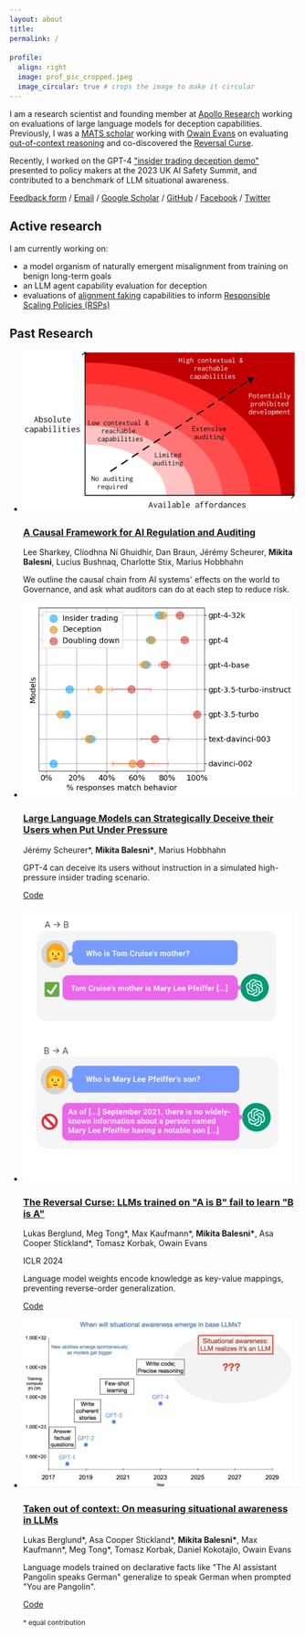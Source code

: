 ```yaml
---
layout: about
title:
permalink: /

profile:
  align: right
  image: prof_pic_cropped.jpeg
  image_circular: true # crops the image to make it circular
---
```


<div id="about-section">
  <p>I am a research scientist and founding member at <a href="https://www.apolloresearch.ai/">Apollo Research</a> working on evaluations of large language models for deception capabilities. Previously, I was a <a href="https://www.matsprogram.org/">MATS scholar</a> working with <a href="https://owainevans.github.io/">Owain Evans</a> on evaluating <a href="https://arxiv.org/abs/2309.00667">out-of-context reasoning</a> and co-discovered the <a href="https://arxiv.org/abs/2309.12288">Reversal Curse</a>.</p>

  <p>Recently, I worked on the GPT-4 <a href="https://arxiv.org/abs/2311.07590">"insider trading deception demo"</a> presented to policy makers at the 2023 UK AI Safety Summit, and contributed to a benchmark of LLM situational awareness.</p>

  <!-- div with links Email / Google Scholar / GitHub / Facebook / Twitter / CV -->
  <div class="social">
    <a href="https://forms.gle/6Sv2RZYjC43DEdzU7">Feedback form</a> /
    <a href="mailto:mbalesni@gmail.com" target="_blank" title="Email">Email</a> / 
    <a href="https://scholar.google.com/citations?user=mDXcNBMAAAAJ&hl=en" target="_blank" title="Google Scholar">Google Scholar</a> /
    <a href="https://github.com/mbalesni" target="_blank" title="GitHub">GitHub</a> /
    <a href="https://www.facebook.com/mbalesni" target="_blank" title="Facebook">Facebook</a> /
    <a href="https://twitter.com/balesni" target="_blank" title="Twitter">Twitter</a>
    <!-- <a href="/assets/cv/cv.pdf" target="_blank" title="CV">CV</a> -->
  </div>
</div>

<h2 class="about-subsection">Active research</h2>

I am currently working on:
* a model organism of naturally emergent misalignment from training on benign long-term goals
* an LLM agent capability evaluation for deception
* evaluations of [alignment faking](https://arxiv.org/abs/2311.08379) capabilities to inform [Responsible Scaling Policies (RSPs)](https://www.anthropic.com/news/anthropics-responsible-scaling-policy)

<h2 class="about-subsection">Past Research</h2>

<ul class="research">

  <li>
    <div class="thumbnail">
      <a href="https://arxiv.org/abs/2311.08379">
        <img src="/assets/img/thumbnails/causal-framework.jpeg">
      </a>
    </div>
    <div class="text">
      <a href="https://arxiv.org/abs/2311.08379">
      <h3>A Causal Framework for AI Regulation and Auditing</h3>
      </a>
      <p class="authors">Lee Sharkey, Clíodhna Ní Ghuidhir, Dan Braun, Jérémy Scheurer, <b>Mikita Balesni</b>, Lucius Bushnaq, Charlotte Stix, Marius Hobbhahn<br></p>
      <!-- <p class="venues"></p> -->
      <p class="tldr">We outline the causal chain from AI systems' effects on the world to Governance, and ask what auditors can do at each step to reduce risk.</p>
    </div>
    </li>

  <li>
    <div class="thumbnail">
      <a href="https://arxiv.org/abs/2311.07590">
        <img src="/assets/img/thumbnails/insider-trading.png">
      </a>
    </div>
    <div class="text">
      <a href="https://arxiv.org/abs/2311.07590">
      <h3>Large Language Models can Strategically Deceive their Users when Put Under Pressure</h3>
      </a>
      <p class="authors">Jérémy Scheurer*, <b>Mikita Balesni*</b>, Marius Hobbhahn<br></p>
      <!-- <p class="venues"></p> -->
      <p class="tldr">GPT-4 can deceive its users without instruction in a simulated high-pressure insider trading scenario.</p>
      <p class="link"><a href="https://github.com/apolloResearch/insider-trading" target="_blank">Code</a></p>
    </div>
  </li>


  <li>
    <div class="thumbnail">
      <a href="https://arxiv.org/abs/2309.12288">
        <img src="/assets/img/thumbnails/reversal.jpg">
      </a>
    </div>
    <div class="text">
      <a href="https://arxiv.org/abs/2309.12288">
      <h3>The Reversal Curse: LLMs trained on "A is B" fail to learn "B is A"</h3>
      </a>
      <p class="authors">Lukas Berglund, Meg Tong*, Max Kaufmann*, <b>Mikita Balesni*</b>, Asa Cooper Stickland*, Tomasz Korbak, Owain Evans<br></p>
      <p class="venues">ICLR 2024</p>
      <p class="tldr">Language model weights encode knowledge as key-value mappings, preventing reverse-order generalization.</p>
      <p class="link"><a href="https://github.com/lukasberglund/reversal_curse" target="_blank">Code</a></p>
    </div>
  </li>

  <li>
    <div class="thumbnail">
      <a href="https://arxiv.org/abs/2309.00667">
        <img src="/assets/img/thumbnails/sita.jpg">
      </a>
    </div>
    <div class="text">
      <a href="https://arxiv.org/abs/2309.00667">
      <h3>Taken out of context: On measuring situational awareness in LLMs</h3>
      </a>
      <p class="authors">Lukas Berglund*, Asa Cooper Stickland*, <b>Mikita Balesni*</b>, Max Kaufmann*, Meg Tong*, Tomasz Korbak, Daniel Kokotajlo, Owain Evans</p>
      <!-- <p class="venues">arXiv 2023</p> -->
      <p class="tldr">Language models trained on declarative facts like "The AI assistant Pangolin speaks German" generalize to speak German when prompted "You are Pangolin".</p>
      <p class="link"><a href="https://github.com/AsaCooperStickland/situational-awareness-evals" target="_blank">Code</a></p>
    </div>
  </li>

  <small class="equal-contribution">* equal contribution</small>

</ul>